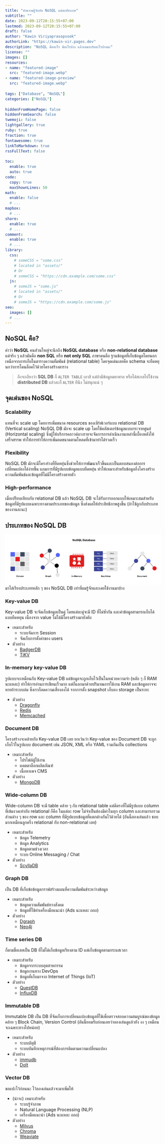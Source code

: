 ```yaml
---
title: "ทำความรู้จักกับ NoSQL แต่ละประเภท"
subtitle: ""
date: 2023-09-12T20:15:55+07:00
lastmod: 2023-09-12T20:15:55+07:00
draft: false
author: "Kawin Viriyaprasopsook"
authorLink: "https://kawin-vir.pages.dev"
description: "NoSQL คืออะไร มีอะไรบ้าง แล้วเหมาะกับอะไรบ้างนะ"
license: ""
images: []
resources:
- name: "featured-image"
  src: "featured-image.webp"
- name: "featured-image-preview"
  src: "featured-image.webp"

tags: ["Database", "NoSQL"]
categories: ["NoSQL"]

hiddenFromHomePage: false
hiddenFromSearch: false
twemoji: false
lightgallery: true
ruby: true
fraction: true
fontawesome: true
linkToMarkdown: true
rssFullText: false

toc:
  enable: true
  auto: true
code:
  copy: true
  maxShownLines: 50
math:
  enable: false
  # ...
mapbox:
  # ...
share:
  enable: true
  # ...
comment:
  enable: true
  # ...
library:
  css:
    # someCSS = "some.css"
    # located in "assets/"
    # Or
    # someCSS = "https://cdn.example.com/some.css"
  js:
    # someJS = "some.js"
    # located in "assets/"
    # Or
    # someJS = "https://cdn.example.com/some.js"
seo:
  images: []
  # ...
---
```


<!--more-->

## NoSQL คือ?
คำว่า **NoSQL** คนส่วนใหญ่จะนึกถึง **NoSQL database** หรือ **non-relational database** แต่จริง ๆ แล้วมันคือ **non SQL** หรือ **not only SQL** ภาษาคนคือ ฐานข้อมูลที่เก็บข้อมูลโดยนอกเหนือจากการเก็บในตารางความสัมพันธ์ (relational table) โดยจุดเด่นเลยคือ schema จะยืดหยุนกว่าการโดนล็อคไว้ด้วยโครงสร้างตาราง
> ถึงจะเถียงว่า **SQL DB** ก็ `ALTER TABLE` เอาสิ แต่ถ้ามีข้อมูลมหาศาล หรือได้สเกลไปใช้งาน **distributed DB** แล้วละก็ `ALTER` ทีนึง ไม่สนุกแน่ ๆ

## จุดเด่นของ NoSQL
### Scalability
แทนที่จะ scale up โดยการเพิ่มขนาด resources ของเซิร์ฟเวอร์แบบ relational DB (Vertical scaling) NoSQL DB มักจะ scale up โดยใช้คลัสเตอร์ข้อมูลแบบกระจายศูนย์ (Horizontal scaling) ซึ่งผู้ให้บริการคลาวด์บางรายจะจัดการการดำเนินงานเหล่านี้เบื้องหลังให้เสร็จสรรพ ทำให้การทำให้การเพิ่มลดขนาดตามโหลดที่เข้ามาทำได้รวดเร็ว
### Flexibility
NoSQL DB มักจะมีโครงร่างที่ยืดหยุ่นซึ่งช่วยให้การพัฒนาเร็วขึ้นและเป็นตอบสนองต่อการเปลี่ยนแปลงได้ง่ายขึ้น แถมการที่มีรูปแบบข้อมูลแบบยืดหยุ่น ทำให้เหมาะสำหรับข้อมูลกึ่งโครงสร้างความสัมพันธ์และข้อมูลที่ไม่มีโครงสร้างตายตัว
### High-performance
เมื่อเปรียบเทียบกับ relational DB แล้ว NoSQL DB จะได้รับการออกแบบให้เหมาะสมสำหรับข้อมูลที่มีรูปแบบเฉพาะทางตามประเภทของข้อมูล ซึ่งส่งผลให้ประสิทธิภาพสูงขึ้น (ถ้าใช้ถูกกับประเภทของงานละนะ)

## ประเภทของ NoSQL DB
![nosql_db_tpyes](img/nosql_db_tpyes.webp "nosql_db_tpyes")
มาไล่เรียงประเภทหลัก ๆ ของ NoSQL DB เท่าที่ผมรู้จักและเคยใช้งานมาบ้าง

### Key-value DB
Key-value DB จะจัดเก็บข้อมูลเป็นคู่ โดยแต่ละคู่จะมี ID ที่ไม่ซ้ำกัน และค่าข้อมูลสามารถเก็บได้แบบยืดหยุน เนื่องจาก value ไม่ได้มีโครงสร้างมาบังคับ
- เหมาะสำหรับ
  - ระบบจัดการ Session
  - จัดเก็บการตั้งค่าของ users
- ตัวอย่าง
  - [BadgerDB](https://github.com/dgraph-io/badger)
  - [TiKV](https://github.com/tikv/tikv)

### In-memory key-value DB
รูปแบบจะเหมือนกับ Key-value DB แต่ข้อมูลจะถูกเก็บไว้เป็นในหน่วยความจำ (หลัก ๆ ก็ RAM นะแหละ) ทำให้การอ่านการเขียนเร็วมาก แต่ก็แลกมาด้วยปริมาณการใช้งาน RAM และข้อมูลอาจจะหายถ้าระบบล่ม ซึ่งเราก็ลดความเสี่ยงลงได้ จากการตั้ง snapshot เก็บลง storage เป็นระยะ
- ตัวอย่าง
  - [Dragonfly](https://github.com/dragonflydb/dragonfly)
  - [Redis](https://github.com/redis/redis)
  - [Memcached](https://github.com/memcached/memcached)

### Document DB
โครงสร้างจะคล้ายกับ Key-value DB เลย ยกเว้นว่า Key-value ของ Document DB จะถูกเก็บไว้ในรูปแบบ document เช่น JSON, XML หรือ YAML รวมกันเป็น collections
- เหมาะสำหรับ
  - โปรไฟล์ผู้ใช้งาน
  - แคตตาล็อกผลิตภัณฑ์
  - เนื้อหาเพจ CMS
- ตัวอย่าง
  - [MongoDB](https://github.com/mongodb/mongo)

### Wide-column DB
Wide-column DB จะมี table คล้าย ๆ กับ relational table แต่ดีตรงที่ไม่มีรูปแบบ column ที่เข้มงวดเท่ากับ relational ก็คือ ในแต่ละ row ไม่จำเป็นต้องมีค่าในทุก column และสามารถรวมส่วนต่าง ๆ ของ row และ column ที่มีรูปแบบข้อมูลที่แตกต่างกันไว้ด้วยได้ (อันนี้ลองเล่นแล้ว ชอบมากเหมือนลูกครึ่ง relational กับ non-relational เลย)
- เหมาะสำหรับ
  - ข้อมูล Telemetry
  - ข้อมูล Analytics
  - ข้อมูลตามช่วงเวลา
  - ระบบ Online Messaging / Chat
- ตัวอย่าง
  - [ScyllaDB](https://github.com/scylladb/scylladb)

### Graph DB
เป็น DB ที่เก็บข้อข้อมูลกราฟสร้างแผนที่ความสัมพันธ์ระหว่างข้อมูล
- เหมาะสำหรับ
  - ข้อมูลความสัมพันธ์ทางสังคม
  - ข้อมูลที่ใช้ทำเครื่องมือแนะนำ (Ads นะแหละ ถถถ)
- ตัวอย่าง
  - [Dgraph](https://github.com/dgraph-io/dgraph)
  - [Neo4j](https://github.com/neo4j/neo4j)

### Time series DB
ก็ตามชื่อเลยเป็น DB ที่ไม่ได้เก็บข้อมูลเรียงตาม ID แต่เก็บข้อมูลตามกระแสเวลา
- เหมาะสำหรับ
  - ข้อมูลจากระบบอุตสาหกรรม
  - ข้อมูลงานทาง DevOps
  - ข้อมูลที่เก็บมาจาก Internet of Things (IoT)
- ตัวอย่าง
  - [QuestDB](https://github.com/questdb/questdb)
  - [InfluxDB](https://github.com/influxdata/influxdb)

### Immutable DB
Immutable DB เป็น DB ที่จัดเก็บการเปลี่ยนแปลงข้อมูลที่ใช้เพื่อตรวจสอบความสมบูรณ์ของข้อมูล คล้าย ๆ Block Chain, Version Control (อันนี้ยอมรับก่อนเลยว่าลองเล่นดูแล้วยัง งง ๆ เหมือนจะเฉพาะทางไปหน่อย)
- เหมาะสำหรับ
  - ระบบบัญชี
  - ระบบบันทึกเหตุการณ์ที่ต้องการติดตามความเปลี่ยนแปลง
- ตัวอย่าง
  - [immudb](https://github.com/codenotary/immudb)
  - [Dolt](https://github.com/dolthub/dolt)

### Vector DB
ขอแปะไว้ก่อนนะ ไว้ลองเล่นแล้วจะมาเพิ่มให้
- (น่าจะ) เหมาะสำหรับ
  - ระบบรู้จำภาพ
  - Natural Language Processing (NLP)
  - เครื่องมือแนะนำ (Ads นะแหละ ถถถ)
- ตัวอย่าง
  - [Milvus](https://github.com/milvus-io/milvus)
  - [Chroma](https://github.com/chroma-core/chroma)
  - [Weaviate](https://github.com/weaviate/weaviate) 